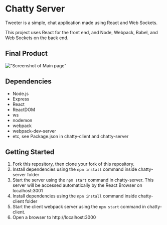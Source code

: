 # Chatty Server

Tweeter is a simple, chat application made using React and Web Sockets.

This project uses React for the front end, and Node, Webpack, Babel, and Web Sockets on the back end.

## Final Product

!["Screenshot of Main page"](url)

## Dependencies

- Node.js
- Express
- React
- ReactDOM
- ws
- nodemon
- webpack
- webpack-dev-server
- etc, see Package.json in chatty-client and chatty-server

## Getting Started

1.  Fork this repository, then clone your fork of this repository.
2.  Install dependencies using the `npm install` command inside chatty-server folder
3.  Start the server using the `npm start` command in chatty-server. This server will be accessed automatically by the React Browser on localhost:3001
4.  Install dependencies using the `npm install` command inside chatty-client folder
5.  Start the client webpack server using the `npm start` command in chatty-client.
6.  Open a browser to http://localhost:3000

